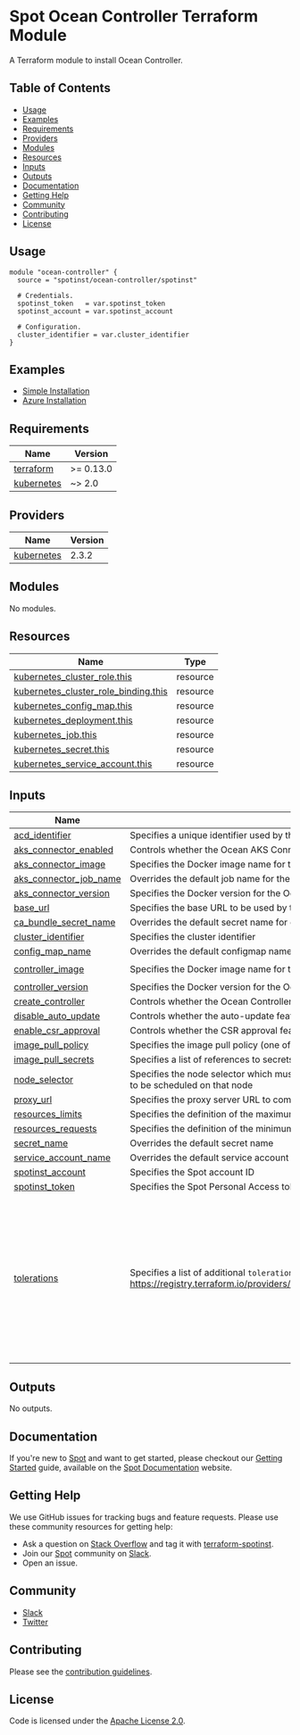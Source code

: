 # Spot Ocean Controller Terraform Module

A Terraform module to install Ocean Controller.

## Table of Contents

- [Usage](#usage)
- [Examples](#examples)
- [Requirements](#requirements)
- [Providers](#providers)
- [Modules](#modules)
- [Resources](#resources)
- [Inputs](#inputs)
- [Outputs](#outputs)
- [Documentation](#documentation)
- [Getting Help](#getting-help)
- [Community](#community)
- [Contributing](#contributing)
- [License](#license)

## Usage

```hcl
module "ocean-controller" {
  source = "spotinst/ocean-controller/spotinst"

  # Credentials.
  spotinst_token   = var.spotinst_token
  spotinst_account = var.spotinst_account

  # Configuration.
  cluster_identifier = var.cluster_identifier
}
```

## Examples

- [Simple Installation](https://github.com/spotinst/terraform-spotinst-ocean-controller/tree/master/examples/simple-installation)
- [Azure Installation](https://github.com/spotinst/terraform-spotinst-ocean-controller/tree/master/examples/azure-installation)

<!-- BEGINNING OF PRE-COMMIT-TERRAFORM DOCS HOOK -->

## Requirements

| Name                                                                        | Version   |
| --------------------------------------------------------------------------- | --------- |
| <a name="requirement_terraform"></a> [terraform](#requirement_terraform)    | >= 0.13.0 |
| <a name="requirement_kubernetes"></a> [kubernetes](#requirement_kubernetes) | ~> 2.0    |

## Providers

| Name                                                                  | Version |
| --------------------------------------------------------------------- | ------- |
| <a name="provider_kubernetes"></a> [kubernetes](#provider_kubernetes) | 2.3.2   |

## Modules

No modules.

## Resources

| Name                                                                                                                                            | Type     |
| ----------------------------------------------------------------------------------------------------------------------------------------------- | -------- |
| [kubernetes_cluster_role.this](https://registry.terraform.io/providers/hashicorp/kubernetes/latest/docs/resources/cluster_role)                 | resource |
| [kubernetes_cluster_role_binding.this](https://registry.terraform.io/providers/hashicorp/kubernetes/latest/docs/resources/cluster_role_binding) | resource |
| [kubernetes_config_map.this](https://registry.terraform.io/providers/hashicorp/kubernetes/latest/docs/resources/config_map)                     | resource |
| [kubernetes_deployment.this](https://registry.terraform.io/providers/hashicorp/kubernetes/latest/docs/resources/deployment)                     | resource |
| [kubernetes_job.this](https://registry.terraform.io/providers/hashicorp/kubernetes/latest/docs/resources/job)                                   | resource |
| [kubernetes_secret.this](https://registry.terraform.io/providers/hashicorp/kubernetes/latest/docs/resources/secret)                             | resource |
| [kubernetes_service_account.this](https://registry.terraform.io/providers/hashicorp/kubernetes/latest/docs/resources/service_account)           | resource |

## Inputs

| Name                                                                                                | Description                                                                                                                                                 | Type           | Default                                                                                                                                                                                                                                                                                                  | Required |
| --------------------------------------------------------------------------------------------------- | ----------------------------------------------------------------------------------------------------------------------------------------------------------- | -------------- | -------------------------------------------------------------------------------------------------------------------------------------------------------------------------------------------------------------------------------------------------------------------------------------------------------- | :------: |
| <a name="input_acd_identifier"></a> [acd_identifier](#input_acd_identifier)                         | Specifies a unique identifier used by the Ocean AKS Connector when importing an AKS cluster                                                                 | `string`       | `null`                                                                                                                                                                                                                                                                                                   |    no    |
| <a name="input_aks_connector_enabled"></a> [aks_connector_enabled](#input_aks_connector_enabled)    | Controls whether the Ocean AKS Connector should be deployed (requires a valid `acd_identifier`)                                                             | `bool`         | `true`                                                                                                                                                                                                                                                                                                   |    no    |
| <a name="input_aks_connector_image"></a> [aks_connector_image](#input_aks_connector_image)          | Specifies the Docker image name for the Ocean AKS Connector that should be deployed                                                                         | `string`       | `"spotinst/ocean-aks-connector"`                                                                                                                                                                                                                                                                         |    no    |
| <a name="input_aks_connector_job_name"></a> [aks_connector_job_name](#input_aks_connector_job_name) | Overrides the default job name for the Ocean AKS Connector                                                                                                  | `string`       | `null`                                                                                                                                                                                                                                                                                                   |    no    |
| <a name="input_aks_connector_version"></a> [aks_connector_version](#input_aks_connector_version)    | Specifies the Docker version for the Ocean AKS Connector that should be deployed                                                                            | `string`       | `"1.0.8"`                                                                                                                                                                                                                                                                                                |    no    |
| <a name="input_base_url"></a> [base_url](#input_base_url)                                           | Specifies the base URL to be used by the HTTP client                                                                                                        | `string`       | `""`                                                                                                                                                                                                                                                                                                     |    no    |
| <a name="input_ca_bundle_secret_name"></a> [ca_bundle_secret_name](#input_ca_bundle_secret_name)    | Overrides the default secret name for custom CA bundle                                                                                                      | `string`       | `null`                                                                                                                                                                                                                                                                                                   |    no    |
| <a name="input_cluster_identifier"></a> [cluster_identifier](#input_cluster_identifier)             | Specifies the cluster identifier                                                                                                                            | `string`       | n/a                                                                                                                                                                                                                                                                                                      |   yes    |
| <a name="input_config_map_name"></a> [config_map_name](#input_config_map_name)                      | Overrides the default configmap name                                                                                                                        | `string`       | `null`                                                                                                                                                                                                                                                                                                   |    no    |
| <a name="input_controller_image"></a> [controller_image](#input_controller_image)                   | Specifies the Docker image name for the Ocean Controller that should be deployed                                                                            | `string`       | `"gcr.io/spotinst-artifacts/kubernetes-cluster-controller"`                                                                                                                                                                                                                                              |    no    |
| <a name="input_controller_version"></a> [controller_version](#input_controller_version)             | Specifies the Docker version for the Ocean Controller that should be deployed                                                                               | `string`       | `"1.0.79"`                                                                                                                                                                                                                                                                                               |    no    |
| <a name="input_create_controller"></a> [create_controller](#input_create_controller)                | Controls whether the Ocean Controller should be deployed (it affects all resources)                                                                         | `bool`         | `true`                                                                                                                                                                                                                                                                                                   |    no    |
| <a name="input_disable_auto_update"></a> [disable_auto_update](#input_disable_auto_update)          | Controls whether the auto-update feature should be disabled                                                                                                 | `bool`         | `false`                                                                                                                                                                                                                                                                                                  |    no    |
| <a name="input_enable_csr_approval"></a> [enable_csr_approval](#input_enable_csr_approval)          | Controls whether the CSR approval feature should be enabled                                                                                                 | `bool`         | `false`                                                                                                                                                                                                                                                                                                  |    no    |
| <a name="input_image_pull_policy"></a> [image_pull_policy](#input_image_pull_policy)                | Specifies the image pull policy (one of: Always, Never, IfNotPresent)                                                                                       | `string`       | `"Always"`                                                                                                                                                                                                                                                                                               |    no    |
| <a name="input_image_pull_secrets"></a> [image_pull_secrets](#input_image_pull_secrets)             | Specifies a list of references to secrets in the same namespace to use for pulling the image                                                                | `list(string)` | `[]`                                                                                                                                                                                                                                                                                                     |    no    |
| <a name="input_node_selector"></a> [node_selector](#input_node_selector)                            | Specifies the node selector which must match a node's labels for the Ocean Controller resources to be scheduled on that node                                | `map(string)`  | `null`                                                                                                                                                                                                                                                                                                   |    no    |
| <a name="input_proxy_url"></a> [proxy_url](#input_proxy_url)                                        | Specifies the proxy server URL to communicate through                                                                                                       | `string`       | `""`                                                                                                                                                                                                                                                                                                     |    no    |
| <a name="input_resources_limits"></a> [resources_limits](#input_resources_limits)                   | Specifies the definition of the maximum amount of compute resources allowed                                                                                 | `map(any)`     | `null`                                                                                                                                                                                                                                                                                                   |    no    |
| <a name="input_resources_requests"></a> [resources_requests](#input_resources_requests)             | Specifies the definition of the minimum amount of compute resources required                                                                                | `map(any)`     | `null`                                                                                                                                                                                                                                                                                                   |    no    |
| <a name="input_secret_name"></a> [secret_name](#input_secret_name)                                  | Overrides the default secret name                                                                                                                           | `string`       | `null`                                                                                                                                                                                                                                                                                                   |    no    |
| <a name="input_service_account_name"></a> [service_account_name](#input_service_account_name)       | Overrides the default service account name                                                                                                                  | `string`       | `null`                                                                                                                                                                                                                                                                                                   |    no    |
| <a name="input_spotinst_account"></a> [spotinst_account](#input_spotinst_account)                   | Specifies the Spot account ID                                                                                                                               | `string`       | n/a                                                                                                                                                                                                                                                                                                      |   yes    |
| <a name="input_spotinst_token"></a> [spotinst_token](#input_spotinst_token)                         | Specifies the Spot Personal Access token                                                                                                                    | `string`       | n/a                                                                                                                                                                                                                                                                                                      |   yes    |
| <a name="input_tolerations"></a> [tolerations](#input_tolerations)                                  | Specifies a list of additional `toleration` objects, see: https://registry.terraform.io/providers/hashicorp/kubernetes/latest/docs/resources/pod#toleration | `list(any)`    | <pre>[<br> {<br> "effect": "NoExecute",<br> "key": "node.kubernetes.io/not-ready",<br> "operator": "Exists",<br> "toleration_seconds": 150<br> },<br> {<br> "effect": "NoExecute",<br> "key": "node.kubernetes.io/unreachable",<br> "operator": "Exists",<br> "toleration_seconds": 150<br> }<br>]</pre> |    no    |

## Outputs

No outputs.

<!-- END OF PRE-COMMIT-TERRAFORM DOCS HOOK -->

## Documentation

If you're new to [Spot](https://spot.io/) and want to get started, please checkout our [Getting Started](https://docs.spot.io/connect-your-cloud-provider/) guide, available on the [Spot Documentation](https://docs.spot.io/) website.

## Getting Help

We use GitHub issues for tracking bugs and feature requests. Please use these community resources for getting help:

- Ask a question on [Stack Overflow](https://stackoverflow.com/) and tag it with [terraform-spotinst](https://stackoverflow.com/questions/tagged/terraform-spotinst/).
- Join our [Spot](https://spot.io/) community on [Slack](http://slack.spot.io/).
- Open an issue.

## Community

- [Slack](http://slack.spot.io/)
- [Twitter](https://twitter.com/spot_hq/)

## Contributing

Please see the [contribution guidelines](CONTRIBUTING.md).

## License

Code is licensed under the [Apache License 2.0](LICENSE).
